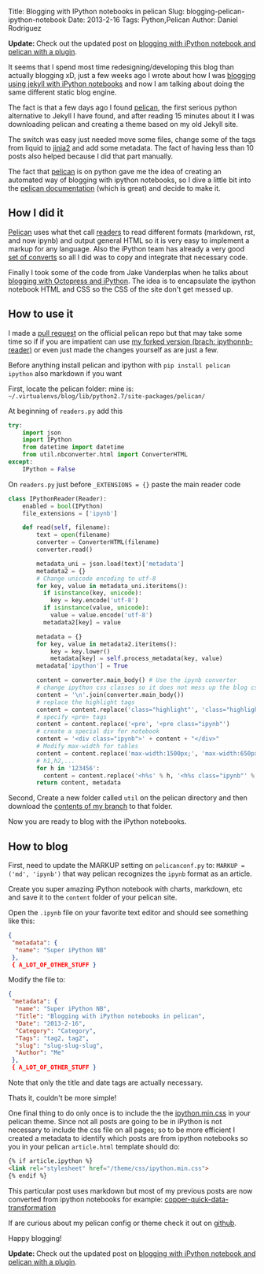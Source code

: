 Title: Blogging with IPython notebooks in pelican
Slug: blogging-pelican-ipython-notebook
Date: 2013-2-16
Tags: Python,Pelican
Author: Daniel Rodriguez

<p class='update'><strong>Update: </strong> Check out the updated post on <a href="{filename}../03/pelican-ipython-notebook-plugin.md">blogging with iPython notebook and pelican with a plugin</a>.</p>

It seems that I spend most time redesigning/developing this blog than actually
blogging xD, just a few weeks ago I wrote about how I was [blogging using jekyll
with iPython notebooks]({filename}../01/new-blog-using-jekyll-and-ipython.md)
and now I am talking about doing the same different static blog engine.

The fact is that a few days ago I found [pelican][pelican], the first serious
python alternative to Jekyll I have found, and after reading 15 minutes about it I was
downloading pelican and creating a theme based on my old Jekyll site.

The switch was easy just needed move some files, change some of the tags from liquid to
[jinja2](http://jinja.pocoo.org/docs/) and add some metadata. The fact of having
less than 10 posts also helped because I did that part manually.

The fact that [pelican][pelican] is on python gave me the idea of creating an
automated way of blogging with ipython notebooks, so I dive a little bit into
the [pelican documentation][pelican-docs] (which is great) and decide to make it.

## How I did it

[Pelican][pelican] uses what thet call
[readers](http://docs.getpelican.com/en/3.1.1/internals.html#how-to-implement-a-new-reader)
to read different formats
(markdown, rst, and now ipynb) and output general HTML so it is very easy to
implement a markup for any language. Also the iPython team has already a
very good [set of converts](https://github.com/ipython/nbconvert) so all I did
was to copy and integrate that necessary code.

Finally I took some of the code from Jake Vanderplas when he talks about
[blogging with Octopress and iPython](http://jakevdp.github.com/blog/2012/10/04/blogging-with-ipython/).
The idea is to encapsulate the ipython notebook HTML and CSS so the CSS of
the site don't get messed up.

## How to use it

I made a [pull request](https://github.com/getpelican/pelican/pull/730)
on the official pelican repo but that may take some time so if if you are impatient can use
[my forked version (brach: ipythonnb-reader)](https://github.com/danielfrg/pelican/tree/ipythonnb-reader)
or even just made the changes yourself as are just a few.

Before anything install pelican and ipython with `pip install pelican ipython` also markdown if you want

First, locate the pelican folder: mine is: `~/.virtualenvs/blog/lib/python2.7/site-packages/pelican/`

At beginning of `readers.py` add this

```python
try:
    import json
    import IPython
    from datetime import datetime
    from util.nbconverter.html import ConverterHTML
except:
    IPython = False
```

On `readers.py` just before `_EXTENSIONS = {}` paste the main reader code

```python
class IPythonReader(Reader):
    enabled = bool(IPython)
    file_extensions = ['ipynb']

    def read(self, filename):
        text = open(filename)
        converter = ConverterHTML(filename)
        converter.read()

        metadata_uni = json.load(text)['metadata']
        metadata2 = {}
        # Change unicode encoding to utf-8
        for key, value in metadata_uni.iteritems():
          if isinstance(key, unicode):
            key = key.encode('utf-8')
          if isinstance(value, unicode):
            value = value.encode('utf-8')
          metadata2[key] = value

        metadata = {}
        for key, value in metadata2.iteritems():
            key = key.lower()
            metadata[key] = self.process_metadata(key, value)
        metadata['ipython'] = True

        content = converter.main_body() # Use the ipynb converter
        # change ipython css classes so it does not mess up the blog css
        content = '\n'.join(converter.main_body())
        # replace the highlight tags
        content = content.replace('class="highlight"', 'class="highlight-ipynb"')
        # specify <pre> tags
        content = content.replace('<pre', '<pre class="ipynb"')
        # create a special div for notebook
        content = '<div class="ipynb">' + content + "</div>"
        # Modify max-width for tables
        content = content.replace('max-width:1500px;', 'max-width:650px;')
        # h1,h2,...
        for h in '123456':
          content = content.replace('<h%s' % h, '<h%s class="ipynb"' % h)
        return content, metadata
```

Second, Create a new folder called `util` on the pelican directory and then download
the [contents of my branch](https://github.com/danielfrg/pelican/tree/ipythonnb-reader/pelican/util)
to that folder.

Now you are ready to blog with the iPython notebooks.

## How to blog

First, need to update the MARKUP setting on `pelicanconf.py` to:
`MARKUP = ('md', 'ipynb')` that way pelican recognizes the `ipynb` format as an article.

Create you super amazing iPython notebook with charts, markdown, etc and save it to the
`content` folder of your pelican site.

Open the `.ipynb` file on your favorite text editor and should see something like this:

```json
{
 "metadata": {
  "name": "Super iPython NB"
 },
 { A_LOT_OF_OTHER_STUFF }
```

Modify the file to:

```json
{
 "metadata": {
  "name": "Super iPython NB",
  "Title": "Blogging with iPython notebooks in pelican",
  "Date": "2013-2-16",
  "Category": "Category",
  "Tags": "tag2, tag2",
  "slug": "slug-slug-slug",
  "Author": "Me"
 },
 { A_LOT_OF_OTHER_STUFF }
```

Note that only the title and date tags are actually necessary.

Thats it, couldn't be more simple!

One final thing to do only once is to include the the
[ipython.min.css](https://github.com/danielfrg/pelican/tree/ipythonnb-reader/pelican/themes/ipythonnb/css)
in your pelican theme. Since not all posts are going to be in iPython is not
necessary to include the css file on all pages; so to be more efficient
I created a metadata to identify which posts are from ipython notebooks
so you in your pelican `article.html` template should do:

```html
{% if article.ipython %}
<link rel="stylesheet" href="/theme/css/ipython.min.css">
{% endif %}
```

This particular post uses markdown but most of my previous posts are now converted
from ipython notebooks for example: [copper-quick-data-transformation]({filename}../02/copper-quick-data-transformation.ipynb)

If are curious about my pelican config or theme check it out on [github](https://github.com/danielfrg/danielfrg.github.com).

Happy blogging!

<p class='update'><strong>Update: </strong> Check out the updated post on <a href="{filename}../03/pelican-ipython-notebook-plugin.md">blogging with iPython notebook and pelican with a plugin</a>.</p>

[pelican]:http://www.getpelican.com
[pelican-docs]:http://docs.getpelican.com/
